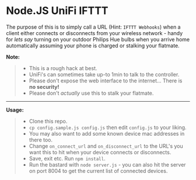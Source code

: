 Node.JS UniFi IFTTT
===================
The purpose of this is to simply call a URL (Hint: `IFTTT Webhooks`) when a client either connects or disconnects from your wireless network - handy for *lets say* turning on your outdoor Philips Hue bulbs when you arrive home automatically assuming your phone is charged or stalking your flatmate.

**Note:**
> - This is a rough hack at best.
> - UniFi's can sometimes take up-to 1min to talk to the controller.
> - Please don't expose the web interface to the internet... There is **no security!**
> - Please don't *actually* use this to stalk your flatmate.

----------
**Usage:**
> - Clone this repo.
> - `cp config.sample.js config.js` then edit `config.js` to your liking.
> - You may also want to add some known device mac addresses in there too.
> - Change `on_connect_url` and `on_disconnect_url` to the URL's you want this to hit when your device connects or disconnects.
> - Save, exit etc. Run `npm install`.
> - Run the bastard with `node server.js` - you can also hit the server on port 8004 to get the current list of connected devices.
